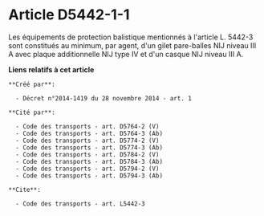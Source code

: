 # Article D5442-1-1

Les équipements de protection balistique mentionnés à l'article L. 5442-3 sont constitués au minimum, par agent, d'un gilet
pare-balles NIJ niveau III A avec plaque additionnelle NIJ type IV et d'un casque NIJ niveau III A.

**Liens relatifs à cet article**

	**Créé par**:

	  - Décret n°2014-1419 du 28 novembre 2014 - art. 1

	**Cité par**:

	  - Code des transports - art. D5764-2 (V)
	  - Code des transports - art. D5764-3 (Ab)
	  - Code des transports - art. D5774-2 (V)
	  - Code des transports - art. D5774-3 (Ab)
	  - Code des transports - art. D5784-2 (V)
	  - Code des transports - art. D5784-3 (Ab)
	  - Code des transports - art. D5794-2 (V)
	  - Code des transports - art. D5794-3 (Ab)

	**Cite**:

	  - Code des transports - art. L5442-3
